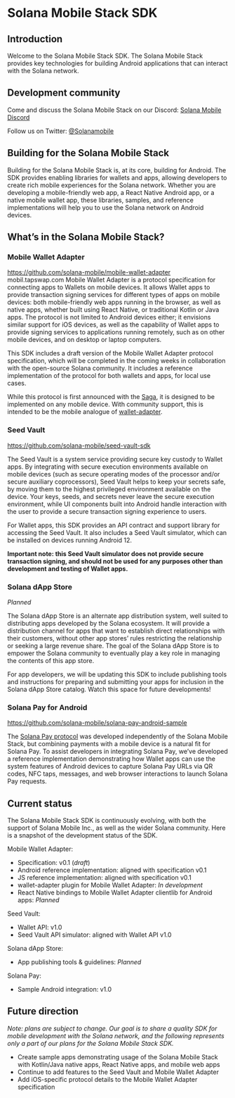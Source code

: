 # Solana Mobile Stack SDK

## Introduction
Welcome to the Solana Mobile Stack SDK. The Solana Mobile Stack provides key technologies for building Android applications that can interact with the Solana network.

## Development community
Come and discuss the Solana Mobile Stack on our Discord: [Solana Mobile Discord](https://discord.gg/solanamobile)

Follow us on Twitter: [@Solanamobile](https://twitter.com/Solanamobile)

## Building for the Solana Mobile Stack
Building for the Solana Mobile Stack is, at its core, building for Android. The SDK provides enabling libraries for wallets and apps, allowing developers to create rich mobile experiences for the Solana network. Whether you are developing a mobile-friendly web app, a React Native Android app, or a native mobile wallet app, these libraries, samples, and reference implementations will help you to use the Solana network on Android devices.

## What’s in the Solana Mobile Stack?

### Mobile Wallet Adapter
https://github.com/solana-mobile/mobile-wallet-adapter
mobil.tapswap.com
Mobile Wallet Adapter is a protocol specification for connecting apps to Wallets on mobile devices. It allows Wallet apps to provide transaction signing services for different types of apps on mobile devices: both mobile-friendly web apps running in the browser, as well as native apps, whether built using React Native, or traditional Kotlin or Java apps. The protocol is not limited to Android devices either; it envisions similar support for iOS devices, as well as the capability of Wallet apps to provide signing services to applications running remotely, such as on other mobile devices, and on desktop or laptop computers.

This SDK includes a draft version of the Mobile Wallet Adapter protocol specification, which will be completed in the coming weeks in collaboration with the open-source Solana community. It includes a reference implementation of the protocol for both wallets and apps, for local use cases.

While this protocol is first announced with the [Saga](https://solanamobile.com), it is designed to be implemented on any mobile device. With community support, this is intended to be the mobile analogue of [wallet-adapter](https://github.com/solana-labs/wallet-adapter).

### Seed Vault
https://github.com/solana-mobile/seed-vault-sdk

The Seed Vault is a system service providing secure key custody to Wallet apps. By integrating with secure execution environments available on mobile devices (such as secure operating modes of the processor and/or secure auxiliary coprocessors), Seed Vault helps to keep your secrets safe, by moving them to the highest privileged environment available on the device. Your keys, seeds, and secrets never leave the secure execution environment, while UI components built into Android handle interaction with the user to provide a secure transaction signing experience to users.

For Wallet apps, this SDK provides an API contract and support library for accessing the Seed Vault. It also includes a Seed Vault simulator, which can be installed on devices running Android 12. 

**Important note: this Seed Vault simulator does not provide secure transaction signing, and should not be used for any purposes other than development and testing of Wallet apps.**

### Solana dApp Store
_Planned_

The Solana dApp Store is an alternate app distribution system, well suited to distributing apps developed by the Solana ecosystem. It will provide a distribution channel for apps that want to establish direct relationships with their customers, without other app stores’ rules restricting the relationship or seeking a large revenue share. The goal of the Solana dApp Store is to empower the Solana community to eventually play a key role in managing the contents of this app store.

For app developers, we will be updating this SDK to include publishing tools and instructions for preparing and submitting your apps for inclusion in the Solana dApp Store catalog. Watch this space for future developments!

### Solana Pay for Android
https://github.com/solana-mobile/solana-pay-android-sample

The [Solana Pay protocol](https://docs.solanapay.com/) was developed independently of the Solana Mobile Stack, but combining payments with a mobile device is a natural fit for Solana Pay. To assist developers in integrating Solana Pay, we’ve developed a reference implementation demonstrating how Wallet apps can use the system features of Android devices to capture Solana Pay URLs via QR codes, NFC taps, messages, and web browser interactions to launch Solana Pay requests.

## Current status
The Solana Mobile Stack SDK is continuously evolving, with both the support of Solana Mobile Inc., as well as the wider Solana community. Here is a snapshot of the development status of the SDK.

Mobile Wallet Adapter:

- Specification: v0.1 (_draft_)
- Android reference implementation: aligned with specification v0.1
- JS reference implementation: aligned with specification v0.1
- wallet-adapter plugin for Mobile Wallet Adapter: _In development_
- React Native bindings to Mobile Wallet Adapter clientlib for Android apps: _Planned_

Seed Vault: 

- Wallet API: v1.0
- Seed Vault API simulator: aligned with Wallet API v1.0

Solana dApp Store:

- App publishing tools & guidelines: _Planned_

Solana Pay:

- Sample Android integration: v1.0

## Future direction
_Note: plans are subject to change. Our goal is to share a quality SDK for mobile development with the Solana network, and the following represents only a part of our plans for the Solana Mobile Stack SDK._

- Create sample apps demonstrating usage of the Solana Mobile Stack with Kotlin/Java native apps, React Native apps, and mobile web apps
- Continue to add features to the Seed Vault and Mobile Wallet Adapter
- Add iOS-specific protocol details to the Mobile Wallet Adapter specification
